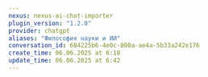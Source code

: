 ```yaml
---
nexus: nexus-ai-chat-importer
plugin_version: "1.2.0"
provider: chatgpt
aliases: "Философия науки и ИИ"
conversation_id: 684225b6-4e0c-800a-ae4a-5b33a242e176
create_time: 06.06.2025 at 6:18
update_time: 06.06.2025 at 6:42
---
```

